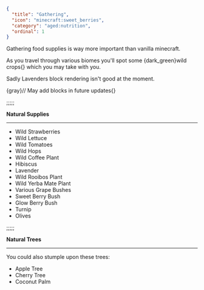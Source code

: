 ```json
{
  "title": "Gathering",
  "icon": "minecraft:sweet_berries",
  "category": "aged:nutrition",
  "ordinal": 1
}
```

Gathering food supplies is way more important than vanilla minecraft.


As you travel through various biomes you'll spot some {dark_green}wild crops{} which you may take with you.


Sadly Lavenders block rendering isn't good at the moment.

{gray}// May add blocks in future updates{}

;;;;;


**Natural Supplies**

---

- Wild Strawberries
- Wild Lettuce
- Wild Tomatoes
- Wild Hops
- Wild Coffee Plant
- Hibiscus
- Lavender
- Wild Rooibos Plant
- Wild Yerba Mate Plant
- Various Grape Bushes
- Sweet Berry Bush
- Glow Berry Bush
- Turnip
- Olives

;;;;;


**Natural Trees**

---

You could also stumple upon these trees:

- Apple Tree
- Cherry Tree
- Coconut Palm
